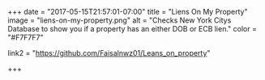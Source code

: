 +++
date = "2017-05-15T21:57:01-07:00"
title = "Liens On My Property"
image = "liens-on-my-property.png"
alt = "Checks New York Citys Database to show you if a property has an either DOB or ECB lien."
color = "#F7F7F7"

link2 = "https://github.com/Faisalnwz01/Leans_on_property"

+++
